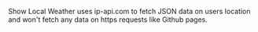 Show Local Weather uses ip-api.com to fetch JSON data on users location and won't fetch any data on https requests like Github pages.

